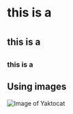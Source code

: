 # this is a <h1>
## this is a <h2>
### this is a <h3>

## Using images
![Image of Yaktocat](https://octodex.github.com/images/yaktocat.png)
